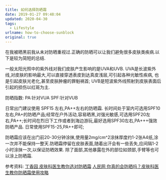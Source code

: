 ```yaml
---
title: 如何选择防晒霜
date: 2019-01-27 09:48:04
updated: 2020-04-30
tags:
  - Lifestyle
urlname: how-to-choose-sunblock
original: true
---
```

在我被晒黑前我从未对防晒重视过.正确的防晒可以让我们避免很多皮肤类疾病.以下是较为简短的总结.
<!--more-->
一般太阳光照中的紫外线对我们皮肤产生影响的是UVA和UVB.
UVA是长波紫外线,对皮肤的影响最大,可以直接穿透表皮到达真皮浅层,可引起各种光敏性疾病,
也是引起皮肤光老化,甚至皮肤肿瘤的罪魁祸首;
UVB是短波紫外线照射到皮肤表面后引起的损伤以红斑为主.

防晒指数:
PA:针对VUA
SPF:针对VUB

日常出门建议使用 SPF15 左右,PA++左右的防晒霜. 
长时间处于室内可选用SPF10左右,PA+的防晒产品;经常在户外活动,容易晒黑,对强光敏感,可选用SPF20左右,PA++;长时间在烈日下工作或者到海边游玩,最好选用SPF30左右,PA+++强效防晒产品.
日常使用SPF15-25,PA++即可;

防晒霜应该在出门前20-30分钟涂抹,使用量2mg/cm^2涂抹厚度约1-2张A4纸,涂一次并不能保持一整天.防晒霜停留在皮肤表面,随着出汗会有一些丢失,应间隔1-2小时涂抹一次,以保证防晒效果.
除了面部,其他暴露在外的部位如颈部,手臂等也可以涂上防晒霜.

参考资料:
[丁香园 皮肤科医生教你选对防晒霜](https://dxy.com/column/2773)
[人民网 你真的会防晒吗？皮肤科医生教你防晒霜使用攻略](http://health.people.com.cn/n1/2017/0727/c14739-29430978.html)
		


